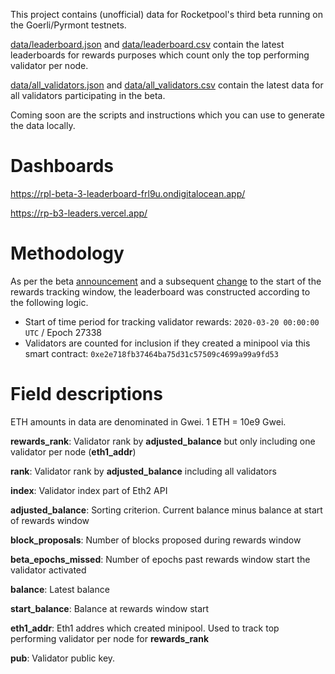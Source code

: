 This project contains (unofficial) data for Rocketpool's third beta running on the Goerli/Pyrmont testnets.

[data/leaderboard.json](data/leaderboard.json) and [data/leaderboard.csv](data/leaderboard.csv) contain the latest leaderboards for rewards purposes which count only the top performing validator per node.

[data/all_validators.json](data/all_validators.json) and [data/all_validators.csv](data/all_validators.csv) contain the latest data for all validators participating in the beta.

Coming soon are the scripts and instructions which you can use to generate the data locally.

# Dashboards

https://rpl-beta-3-leaderboard-frl9u.ondigitalocean.app/

https://rp-b3-leaders.vercel.app/

# Methodology

As per the beta [announcement](https://medium.com/rocket-pool/rocket-pool-3-0-beta-finale-fb35c4f8e003) and a subsequent [change](https://discord.com/channels/405159462932971535/405163979141545995/821638183296303114) to the start of the rewards tracking window, the leaderboard was constructed according to the following logic.

* Start of time period for tracking validator rewards: `2020-03-20 00:00:00 UTC` / Epoch 27338
* Validators are counted for inclusion if they created a minipool via this smart contract: `0xe2e718fb37464ba75d31c57509c4699a99a9fd53`

# Field descriptions

ETH amounts in data are denominated in Gwei. 1 ETH = 10e9 Gwei.

**rewards_rank**: Validator rank by **adjusted_balance** but only including one validator per node (**eth1_addr**)

**rank**: Validator rank by **adjusted_balance** including all validators

**index**: Validator index part of Eth2 API

**adjusted_balance**: Sorting criterion. Current balance minus balance at start of rewards window

**block_proposals**: Number of blocks proposed during rewards window

**beta_epochs_missed**: Number of epochs past rewards window start the validator activated

**balance**: Latest balance

**start_balance**: Balance at rewards window start

**eth1_addr**: Eth1 addres which created minipool. Used to track top performing validator per node for **rewards_rank**

**pub**: Validator public key.
